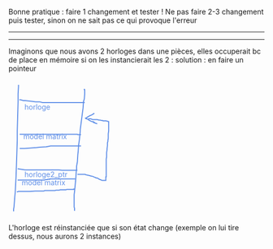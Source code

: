 Bonne pratique : faire 1 changement et tester ! Ne pas faire 2-3 changement puis tester, sinon on ne sait pas ce qui provoque l'erreur


-------
-------


Imaginons que nous avons 2 horloges dans une pièces, elles occuperait bc de place en mémoire si on les instancierait les 2 : solution : en faire un pointeur
<!-- #region drawnote -->
<svg id="svg" xmlns="http://www.w3.org/2000/svg" viewbox="153.66000366210938,22.400001525878906,207.19998168945312,269.3999938964844" style="height:269.3999938964844"><path d="M 173.26,32.4 L 173.26,33.8 L 173.26,36.2 L 172.46,50.6 L 172.46,65.8 L 170.86,123.4 L 170.86,141 L 169.26,190.6 L 168.46,213 L 166.86,244.2 L 166.06,252.2 L 164.46,273 L 163.66,277.8 L 163.66,281.8" fill="none" stroke="#6190e8" stroke-width="2"></path><path d="M 302.86,40.4 L 302.86,41 L 302.86,41.8 L 303.66,41.8 L 303.66,43.4 L 303.66,50.6 L 302.86,60.2 L 301.26,65.8 L 300.46,77.8 L 294.86,121 L 294.86,124.2 L 293.26,140.2 L 291.66,151.4 L 290.86,163.4 L 290.06,170.6 L 289.26,184.2 L 287.66,193 L 287.66,199.4 L 286.86,205 L 286.06,218.6 L 285.26,226.6 L 283.66,243.4 L 282.86,249 L 282.86,251.4 L 282.86,252.2 L 282.86,253.8 L 282.86,257 L 282.86,257.8 L 282.86,261 L 282.86,261.8 L 282.86,265.8 L 282.86,269 L 282.86,273.8 L 283.66,275.4 L 283.66,277 L 283.66,277.8 L 283.66,279.4 L 283.66,280.2 L 283.66,281" fill="none" stroke="#6190e8" stroke-width="2"></path><path d="M 175.66,130 L 177.26,129.8 L 180.46,129.8 L 182.86,129.8 L 187.66,129.8 L 191.66,129.8 L 194.06,129.8 L 198.86,129.8 L 200.46,129.8 L 207.66,129.8 L 209.26,129.8 L 216.46,129.8 L 218.06,129.8 L 223.66,129.8 L 227.66,129.8 L 232.46,129.8 L 234.86,129.8 L 238.06,129.8 L 241.26,129.8 L 244.46,129.8 L 246.06,129.8 L 249.26,129.8 L 252.46,129.8 L 254.86,129.8 L 257.26,129.8 L 259.66,129.8 L 261.26,129.8 L 262.06,129.8 L 264.46,129.8 L 266.86,129.8 L 267.66,129.8 L 268.46,129.8 L 269.26,129.8 L 270.06,129.8 L 271.66,129.8 L 273.26,129.8 L 274.06,129.8 L 274.86,129.8 L 277.26,129.8 L 278.06,129.8 L 280.46,129.8 L 282.06,129.8 L 282.86,129.8 L 283.66,129.8 L 284.46,129.8 L 286.86,129.8 L 287.66,129.8 L 288.46,129.8 L 289.26,129.8 L 290.06,130.6 L 290.86,130.6 L 291.66,130.6 L 292.46,130.6 L 293.26,130.6 L 294.06,130.6 L 294.86,130.6 L 295.66,130.6 L 296.46,130.6" fill="none" stroke="#6190e8" stroke-width="2"></path><path d="M 175.66,158 L 176.46,157.8 L 185.26,157.8 L 208.46,156.2 L 214.86,155.4 L 227.66,154.6 L 231.66,153.8 L 236.46,153 L 237.26,153 L 238.86,153 L 239.66,153 L 240.46,153 L 242.06,153 L 243.66,153 L 245.26,153 L 248.46,153 L 250.06,153 L 251.66,153 L 253.26,153 L 254.86,153 L 255.66,153 L 259.66,153 L 262.06,153 L 266.86,153 L 267.66,153 L 271.66,153 L 273.26,153 L 275.66,153 L 278.86,153 L 280.46,153 L 282.06,153 L 282.86,153 L 284.46,153 L 286.86,153 L 289.26,153 L 290.06,153 L 290.86,153 L 291.66,153 L 293.26,153 L 294.06,153 L 295.66,153 L 296.46,153" fill="none" stroke="#6190e8" stroke-width="2"></path><text font-family="inherit" font-size="14" fill="#6190e8" x="182.86" y="139.6">model matrix</text><text font-family="inherit" font-size="14" fill="#6190e8" x="185.26" y="81.2">horloge</text><text font-family="inherit" font-size="14" fill="#6190e8" x="185.26" y="214">horloge2_ptr</text><text font-family="inherit" font-size="14" fill="#6190e8" x="179.66" y="230">model matrix</text><path d="M 174.86,62 L 175.66,61.8 L 176.46,61.8 L 178.06,61.8 L 179.66,62.6 L 180.46,62.6 L 182.86,63.4 L 186.06,63.4 L 199.66,65 L 206.86,65.8 L 214.86,65.8 L 220.46,67.4 L 233.26,67.4 L 235.66,67.4 L 242.06,67.4 L 245.26,67.4 L 246.06,67.4 L 252.46,67.4 L 255.66,67.4 L 258.06,67.4 L 262.86,67.4 L 266.06,67.4 L 269.26,67.4 L 271.66,67.4 L 274.86,67.4 L 277.26,67.4 L 282.06,67.4 L 283.66,67.4 L 287.66,67.4 L 289.26,67.4 L 291.66,67.4 L 292.46,67.4 L 294.06,67.4 L 295.66,67.4 L 296.46,67.4 L 298.06,67.4 L 298.86,67.4 L 299.66,67.4 L 300.46,67.4 L 301.26,67.4 L 302.06,67.4 L 302.86,67.4 L 303.66,67.4" fill="none" stroke="#6190e8" stroke-width="2"></path><path d="M 171.66,220.4 L 172.46,220.2 L 173.26,220.2 L 174.06,220.2 L 175.66,220.2 L 176.46,220.2 L 177.26,220.2 L 180.46,220.2 L 182.86,220.2 L 185.26,220.2 L 188.46,220.2 L 191.66,220.2 L 193.26,220.2 L 194.06,220.2 L 194.86,220.2 L 197.26,220.2 L 198.06,220.2 L 198.86,220.2 L 199.66,220.2 L 200.46,220.2 L 201.26,220.2 L 202.06,220.2 L 204.46,220.2 L 205.26,220.2 L 206.86,220.2 L 208.46,220.2 L 209.26,220.2 L 210.06,220.2 L 212.46,220.2 L 215.66,220.2 L 217.26,220.2 L 218.06,220.2 L 220.46,220.2 L 221.26,220.2 L 222.06,220.2 L 222.86,220.2 L 223.66,220.2 L 224.46,220.2 L 226.86,219.4 L 227.66,219.4 L 228.46,219.4 L 230.06,219.4 L 230.86,218.6 L 231.66,218.6 L 232.46,218.6 L 233.26,218.6 L 234.86,218.6 L 234.86,217.8 L 236.46,217.8 L 237.26,217.8 L 238.86,217.8 L 240.46,217.8 L 241.26,217.8 L 243.66,217.8 L 244.46,217.8 L 246.06,217.8 L 246.86,217.8 L 248.46,217.8 L 249.26,217.8 L 250.06,217.8 L 250.86,217.8 L 251.66,217.8 L 252.46,217.8 L 253.26,217.8 L 254.06,217.8 L 254.86,217.8 L 256.46,217.8 L 257.26,217.8 L 258.86,217.8 L 259.66,217.8 L 262.06,217.8 L 262.86,217.8 L 264.46,217.8 L 265.26,217.8 L 266.06,217.8 L 266.86,217.8 L 267.66,217.8 L 268.46,217.8 L 269.26,217.8 L 270.86,217.8 L 271.66,217.8 L 272.46,217.8 L 273.26,217.8 L 274.06,217.8 L 274.86,217.8 L 275.66,217.8 L 276.46,217.8 L 277.26,217.8 L 278.86,217.8 L 279.66,217.8 L 280.46,217.8 L 281.26,217.8 L 282.06,217.8 L 283.66,217.8 L 284.46,217.8 L 285.26,217.8" fill="none" stroke="#6190e8" stroke-width="2"></path><path d="M 171.66,198 L 176.46,198.6 L 186.06,200.2 L 194.06,200.2 L 202.06,200.2 L 213.26,200.2 L 218.06,200.2 L 224.46,200.2 L 226.86,200.2 L 229.26,200.2 L 230.86,200.2 L 234.06,200.2 L 235.66,200.2 L 238.86,200.2 L 240.46,200.2 L 242.86,200.2 L 245.26,200.2 L 250.86,200.2 L 252.46,200.2 L 258.86,201 L 269.26,201 L 273.26,201 L 275.66,201 L 276.46,201 L 277.26,201 L 278.06,201 L 278.86,201 L 279.66,201 L 280.46,201 L 282.06,201 L 282.86,201 L 284.46,201 L 285.26,201 L 286.06,201 L 286.86,201 L 288.46,201 L 289.26,201" fill="none" stroke="#6190e8" stroke-width="2"></path><path d="M 170.06,243.6 L 170.86,243.4 L 171.66,243.4 L 173.26,242.6 L 178.86,242.6 L 180.46,242.6 L 190.06,242.6 L 195.66,242.6 L 206.06,241.8 L 207.66,241.8 L 213.26,241.8 L 217.26,241.8 L 222.86,241.8 L 225.26,241 L 233.26,241 L 235.66,241 L 238.06,241 L 245.26,241 L 246.86,240.2 L 248.46,240.2 L 250.06,240.2 L 250.86,240.2 L 252.46,240.2 L 253.26,240.2 L 255.66,239.4 L 257.26,239.4 L 258.86,239.4 L 260.46,239.4 L 263.66,239.4 L 266.86,239.4 L 268.46,238.6 L 270.06,238.6 L 271.66,238.6 L 274.06,238.6 L 274.86,238.6 L 276.46,238.6 L 277.26,238.6 L 278.06,238.6 L 278.86,238.6 L 279.66,238.6 L 280.46,238.6 L 281.26,238.6 L 282.06,238.6 L 282.06,237.8 L 282.86,237.8 L 283.66,237.8 L 284.46,237.8" fill="none" stroke="#6190e8" stroke-width="2"></path><path d="M 322.86,89.2 L 321.26,89 L 319.66,90.6 L 314.86,93 L 314.06,93 L 310.06,95.4 L 308.46,96.2 L 306.86,97.8 L 306.06,97.8 L 305.26,97.8 L 305.26,98.6 L 306.86,99.4 L 307.66,99.4 L 310.06,100.2 L 311.66,101.8 L 316.46,104.2 L 318.06,105 L 320.46,105 L 320.46,105.8 L 321.26,105.8 L 321.26,106.6 L 322.06,106.6 L 322.86,106.6 L 322.86,107.4 L 323.66,107.4 L 325.26,108.2 L 327.66,109 L 328.46,109" fill="none" stroke="#6190e8" stroke-width="2"></path><path d="M 310.86,99.6 L 311.66,99.4 L 312.46,99.4 L 314.06,99.4 L 315.66,99.4 L 319.66,101 L 322.86,101 L 326.06,101 L 328.46,101 L 331.66,101.8 L 334.06,101.8 L 336.46,102.6 L 338.06,102.6 L 338.86,102.6 L 339.66,103.4 L 341.26,103.4 L 342.06,103.4 L 342.86,103.4 L 344.46,103.4 L 345.26,103.4 L 346.06,103.4 L 347.66,104.2 L 349.26,104.2 L 350.06,105 L 350.86,105 L 350.86,105.8 L 350.86,106.6 L 350.86,108.2 L 350.86,111.4 L 350.86,115.4 L 350.86,123.4 L 350.06,129 L 350.06,133.8 L 350.06,137.8 L 349.26,142.6 L 349.26,144.2 L 348.46,146.6 L 348.46,152.2 L 347.66,158.6 L 347.66,160.2 L 346.86,165.8 L 346.86,167.4 L 346.86,173.8 L 346.86,174.6 L 346.06,178.6 L 346.06,179.4 L 346.06,183.4 L 346.06,184.2 L 346.06,185.8 L 346.06,188.2 L 346.06,189 L 346.06,191.4 L 346.06,193 L 346.06,195.4 L 346.06,196.2 L 346.06,197.8 L 346.06,199.4 L 346.06,200.2 L 346.06,202.6 L 346.06,205 L 346.06,205.8 L 346.06,209 L 346.06,210.6 L 346.06,213 L 346.06,213.8 L 345.26,213.8 L 345.26,215.4 L 345.26,216.2 L 345.26,217 L 345.26,217.8 L 345.26,218.6 L 345.26,219.4 L 345.26,220.2 L 345.26,221 L 344.46,221 L 343.66,221 L 342.86,221 L 342.06,221 L 340.46,221 L 339.66,221 L 338.06,221 L 336.46,220.2 L 334.86,219.4 L 334.06,219.4 L 330.86,217.8 L 330.06,217 L 328.46,216.2 L 327.66,216.2 L 326.06,216.2 L 325.26,215.4 L 322.86,214.6 L 319.66,213 L 315.66,212.2 L 313.26,211.4 L 310.06,210.6 L 309.26,210.6 L 306.86,209.8 L 306.06,209.8 L 304.46,209 L 303.66,209 L 302.06,209 L 301.26,209 L 299.66,209 L 298.06,209 L 297.26,209 L 296.46,209 L 295.66,209 L 294.86,209 L 294.06,209 L 293.26,209 L 292.46,209 L 291.66,209 L 290.86,209 L 289.26,209" fill="none" stroke="#6190e8" stroke-width="2"></path></svg>  
<!-- #endregion -->
L'horloge est réinstanciée que si son état change (exemple on lui tire dessus, nous aurons 2 instances)